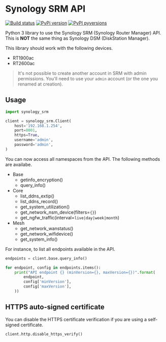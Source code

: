 # Synology SRM API

[![Build status](https://github.com/aerialls/synology-srm/workflows/Test/badge.svg)](https://github.com/aerialls/synology-srm/actions?query=workflow%3ATest)
[![PyPi version](https://img.shields.io/pypi/v/synology-srm.svg)](https://pypi.org/project/synology-srm/)
[![PyPI pyversions](https://img.shields.io/pypi/pyversions/synology-srm.svg)](https://pypi.python.org/pypi/synology-srm/)

Python 3 library to use the Synology SRM (Synology Router Manager) API. This is **NOT** the same thing as Synology DSM (DiskStation Manager).

This library should work with the following devices.

* RT1900ac
* RT2600ac

> It's not possible to create another account in SRM with admin permissions. You'll need to use your `admin` account (or the one you renamed at creation).

## Usage

```python
import synology_srm

client = synology_srm.Client(
    host='192.168.1.254',
    port=8001,
    https=True,
    username='admin',
    password='admin',
)
```

You can now access all namespaces from the API. The following methods are availabe.

* Base
  * getinfo_encryption()
  * query_info()
* Core
  * list_ddns_extip()
  * list_ddns_record()
  * get_system_utilization()
  * get_network_nsm_device(filters=`{}`)
  * get_ngfw_traffic(interval=`live|day|week|month`)
* Mesh
  * get_network_wanstatus()
  * get_network_wifidevice()
  * get_system_info()

For instance, to list all endpoints available in the API.

```python
endpoints = client.base.query_info()

for endpoint, config in endpoints.items():
    print("API endpoint {} (minVersion={}, maxVersion={})".format(
        endpoint,
        config['minVersion'],
        config['maxVersion'],
    ))
```

## HTTPS auto-signed certificate

You can disable the HTTPS certificate verification if you are using a self-signed certificate.

```python
client.http.disable_https_verify()
```
